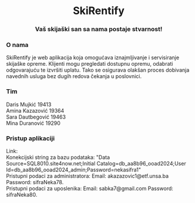 <h1 align="center">SkiRentify</h1>
<h3 align="center">Vaš skijaški san sa nama postaje stvarnost!</h3>

<h3 align="left">O nama</h3>
SkiRentify je web aplikacija koja omogućava iznajmljivanje i servisiranje skijaške opreme.
Klijenti mogu pregledati dostupnu opremu, odabrati odgovarajuću te izvršiti uplatu. Tako se
osigurava olakšan proces dobivanja navednih usluga bez dugih redova čekanja u poslovnici.

<h3 align="left">Tim</h3>
Daris Mujkić 19413<br />
Amina Kazazović 19364<br />
Sara Dautbegović 19463<br />
Mina Duranović 19290<br />

<h3 align="left">Pristup aplikaciji</h3>
Link: <br />
Konekcijski string za bazu podataka: "Data Source=SQL8010.site4now.net;Initial Catalog=db_aa8b96_ooad2024;User Id=db_aa8b96_ooad2024_admin;Password=nekasifra1"<br />
Pristupni podaci za administratora: Email: akazazovic1@etf.unsa.ba Password: sifraNeka78. <br />
Pristupni podaci za uposlenika: Email: sabka7@gmail.com  Password: sifraNeka80. <br />


